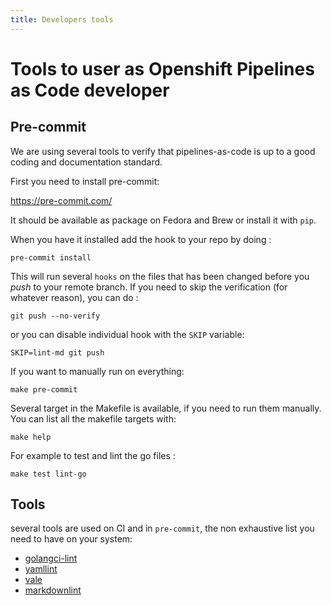 ```yaml
---
title: Developers tools
---
```

# Tools to user as Openshift Pipelines as Code developer

## Pre-commit

We are using several tools to verify that pipelines-as-code is up to a good
coding and documentation standard.

First you need to install pre-commit:

<https://pre-commit.com/>

It should be available as package on Fedora and Brew or install it with `pip`.

When you have it installed add the hook to your repo by doing :

    pre-commit install

This will run several `hooks` on the files that has been changed before you
*push* to your remote branch. If you need to skip the verification (for whatever
reason), you can do :

    git push --no-verify

or you can disable individual hook with the `SKIP` variable:

    SKIP=lint-md git push

If you want to manually run on everything:

    make pre-commit

Several target in the Makefile is available, if you need to run them
manually. You can list all the makefile targets with:

    make help

For example to test and lint the go files :

    make test lint-go

## Tools

several tools are used on CI and in `pre-commit`, the non exhaustive list you
need to have on your system:

* [golangci-lint](https://github.com/golangci/golangci-lint)
* [yamllint](https://github.com/adrienverge/yamllint)
* [vale](https://github.com/errata-ai/vale)
* [markdownlint](https://github.com/golangci/golangci-lint)

